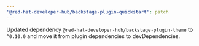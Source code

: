 ```yaml
---
'@red-hat-developer-hub/backstage-plugin-quickstart': patch
---
```


Updated dependency `@red-hat-developer-hub/backstage-plugin-theme` to `^0.10.0` and move it from plugin dependencies to devDependencies.
